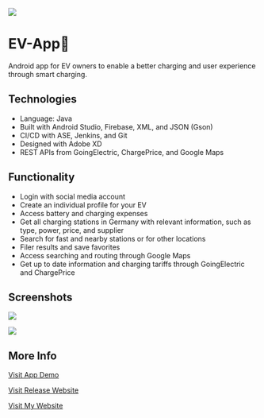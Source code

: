 ![](https://user-images.githubusercontent.com/36485235/164819777-d3996167-3638-4b46-92b7-5df77483fde3.png)

# EV-App🔌
Android app for EV owners to enable a better charging and user experience through smart charging.

## Technologies
- Language: Java
- Built with Android Studio, Firebase, XML, and JSON (Gson)
- CI/CD with ASE, Jenkins, and Git
- Designed with Adobe XD
- REST APIs from GoingElectric, ChargePrice, and Google Maps

## Functionality
- Login with social media account
- Create an individual profile for your EV
- Access battery and charging expenses
- Get all charging stations in Germany with relevant information, such as type, power, price, and supplier
- Search for fast and nearby stations or for other locations
- Filer results and save favorites
- Access searching and routing through Google Maps
- Get up to date information and charging tariffs through GoingElectric and ChargePrice

## Screenshots

![](https://user-images.githubusercontent.com/36485235/164822115-fcdd4ada-8d49-4c3b-aa89-cdc3d50706b2.png)

![](https://user-images.githubusercontent.com/36485235/164822702-b98c2b38-ecb4-477f-88b6-9e5a730b5024.png)


## More Info
[Visit App Demo](https://appetize.io/embed/7pn0wmyj7wtgpye4n9czy7yymr?device=pixel6&osVersion=12.0&scale=75)

[Visit Release Website](https://electricityforfuture.wixsite.com/release)

[Visit My Website](https://jongwonlee.dev/ev-app)
